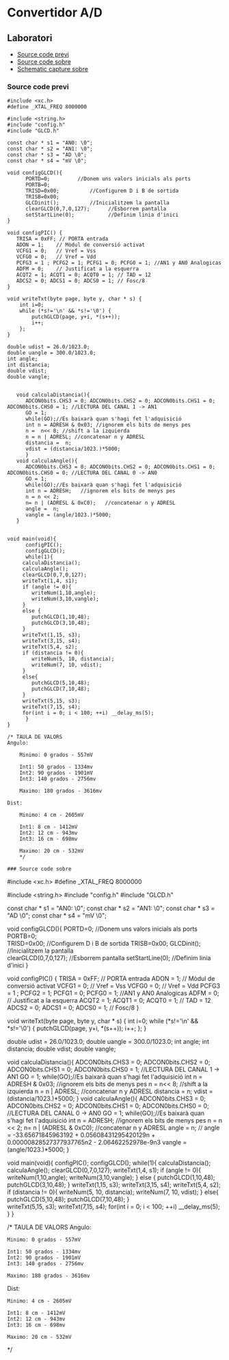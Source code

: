 # Convertidor A/D

## Laboratori
- [Source code previ](#source-code-previ)
- [Source code sobre](#source-code-sobre)
- [Schematic capture sobre](#schematic-capture)

### Source code previ

```
#include <xc.h>
#define _XTAL_FREQ 8000000  

#include <string.h>
#include "config.h"
#include "GLCD.h"

const char * s1 = "AN0: \0";
const char * s2 = "AN1: \0";
const char * s3 = "AD \0";
const char * s4 = "mV \0";

void configGLCD(){
      PORTD=0; 		   //Donem uns valors inicials als ports
      PORTB=0;  
      TRISD=0x00;		   //Configurem D i B de sortida
      TRISB=0x00;
      GLCDinit();		   //Inicialitzem la pantalla	
      clearGLCD(0,7,0,127);      //Esborrem pantalla
      setStartLine(0);           //Definim linia d'inici
}

void configPIC() {
   TRISA = 0xFF; // PORTA entrada
   ADON = 1;	// Mòdul de conversió activat
   VCFG1 = 0;	// Vref = Vss
   VCFG0 = 0;	// Vref = Vdd
   PCFG3 = 1 ; PCFG2 = 1; PCFG1 = 0; PCFG0 = 1;	//AN1 y AN0 Analogicas
   ADFM = 0;	// Justificat a la esquerra
   ACQT2 = 1; ACQT1 = 0; ACQT0 = 1;	// TAD = 12
   ADCS2 = 0; ADCS1 = 0; ADCS0 = 1;	// Fosc/8
}

void writeTxt(byte page, byte y, char * s) {
	int i=0;
	while (*s!='\n' && *s!='\0') { 
		putchGLCD(page, y+i, *(s++));
		i++;
	};
}	
   
double udist = 26.0/1023.0; 
double uangle = 300.0/1023.0; 
int angle;
int distancia;
double vdist;
double vangle;


   void calculaDistancia(){
      ADCON0bits.CHS3 = 0; ADCON0bits.CHS2 = 0; ADCON0bits.CHS1 = 0; ADCON0bits.CHS0 = 1; //LECTURA DEL CANAL 1 -> AN1
      GO = 1;
      while(GO);//Es baixarà quan s'hagi fet l'adquisició
      int n = ADRESH & 0x03; //ignorem els bits de menys pes
      n =  n<< 8; //shift a la izquierda
      n = n | ADRESL; //concatenar n y ADRESL
      distancia =  n;
      vdist = (distancia/1023.)*5000;
      }
   void calculaAngle(){
      ADCON0bits.CHS3 = 0; ADCON0bits.CHS2 = 0; ADCON0bits.CHS1 = 0; ADCON0bits.CHS0 = 0; //LECTURA DEL CANAL 0 -> AN0
      GO = 1;
      while(GO);//Es baixarà quan s'hagi fet l'adquisició
      int n = ADRESH;	//ignorem els bits de menys pes
      n = n << 2;
      n= n | (ADRESL & 0xC0);	//concatenar n y ADRESL
      angle =  n;
      vangle = (angle/1023.)*5000;
   }

   
void main(void){
      configPIC();
      configGLCD();
      while(1){
	 calculaDistancia();
	 calculaAngle();
	 clearGLCD(0,7,0,127); 
	 writeTxt(1,4, s1);
	 if (angle != 0){
	    writeNum(1,10,angle);
	    writeNum(3,10,vangle);
	 }
	 else {
	    putchGLCD(1,10,48);
	    putchGLCD(3,10,48);
	 }
	 writeTxt(1,15, s3);
	 writeTxt(3,15, s4);
	 writeTxt(5,4, s2);
	 if (distancia != 0){
	    writeNum(5, 10, distancia);
	    writeNum(7, 10, vdist);
	 }
	 else{
	    putchGLCD(5,10,48);
	    putchGLCD(7,10,48);
	 }  
	 writeTxt(5,15, s3);
	 writeTxt(7,15, s4);
	 for(int i = 0; i < 100; ++i) __delay_ms(5);
      }
}

/* TAULA DE VALORS
Angulo:

	Minimo: 0 grados - 557mV
	
	Int1: 50 grados - 1334mv
	Int2: 90 grados - 1901mV
	Int3: 140 grados - 2756mv

	Maximo: 180 grados - 3616mv

Dist:

	Minimo: 4 cm - 2605mV
	
	Int1: 8 cm - 1412mV
	Int2: 12 cm - 943mv
	Int3: 16 cm - 698mv

	Maximo: 20 cm - 532mV
	*/

### Source code sobre

```
#include <xc.h>
#define _XTAL_FREQ 8000000  

#include <string.h>
#include "config.h"
#include "GLCD.h"

const char * s1 = "AN0: \0";
const char * s2 = "AN1: \0";
const char * s3 = "AD \0";
const char * s4 = "mV \0";

void configGLCD(){
      PORTD=0; 		   //Donem uns valors inicials als ports
      PORTB=0;  
      TRISD=0x00;		   //Configurem D i B de sortida
      TRISB=0x00;
      GLCDinit();		   //Inicialitzem la pantalla	
      clearGLCD(0,7,0,127);      //Esborrem pantalla
      setStartLine(0);           //Definim linia d'inici
}

void configPIC() {
   TRISA = 0xFF; // PORTA entrada
   ADON = 1;	// Mòdul de conversió activat
   VCFG1 = 0;	// Vref = Vss
   VCFG0 = 0;	// Vref = Vdd
   PCFG3 = 1 ; PCFG2 = 1; PCFG1 = 0; PCFG0 = 1;	//AN1 y AN0 Analogicas
   ADFM = 0;	// Justificat a la esquerra
   ACQT2 = 1; ACQT1 = 0; ACQT0 = 1;	// TAD = 12
   ADCS2 = 0; ADCS1 = 0; ADCS0 = 1;	// Fosc/8
}

void writeTxt(byte page, byte y, char * s) {
	int i=0;
	while (*s!='\n' && *s!='\0') { 
		putchGLCD(page, y+i, *(s++));
		i++;
	};
}	
   
double udist = 26.0/1023.0; 
double uangle = 300.0/1023.0; 
int angle;
int distancia;
double vdist;
double vangle;


   void calculaDistancia(){
      ADCON0bits.CHS3 = 0; ADCON0bits.CHS2 = 0; ADCON0bits.CHS1 = 0; ADCON0bits.CHS0 = 1; //LECTURA DEL CANAL 1 -> AN1
      GO = 1;
      while(GO);//Es baixarà quan s'hagi fet l'adquisició
      int n = ADRESH & 0x03; //ignorem els bits de menys pes
      n =  n<< 8; //shift a la izquierda
      n = n | ADRESL; //concatenar n y ADRESL
      distancia =  n;
      vdist = (distancia/1023.)*5000;
      }
   void calculaAngle(){
      ADCON0bits.CHS3 = 0; ADCON0bits.CHS2 = 0; ADCON0bits.CHS1 = 0; ADCON0bits.CHS0 = 0; //LECTURA DEL CANAL 0 -> AN0
      GO = 1;
      while(GO);//Es baixarà quan s'hagi fet l'adquisició
      int n = ADRESH;	//ignorem els bits de menys pes
      n = n << 2;
      n= n | (ADRESL & 0xC0);	//concatenar n y ADRESL
      angle =  n;
      // angle = -33.65671845963192 + 0.05608431295420129n + 0.00000828527377937765n2 - 2.06462252978e-9n3
      vangle = (angle/1023.)*5000;
   }

   
void main(void){
      configPIC();
      configGLCD();
      while(1){
	 calculaDistancia();
	 calculaAngle();
	 clearGLCD(0,7,0,127); 
	 writeTxt(1,4, s1);
	 if (angle != 0){
	    writeNum(1,10,angle);
	    writeNum(3,10,vangle);
	 }
	 else {
	    putchGLCD(1,10,48);
	    putchGLCD(3,10,48);
	 }
	 writeTxt(1,15, s3);
	 writeTxt(3,15, s4);
	 writeTxt(5,4, s2);
	 if (distancia != 0){
	    writeNum(5, 10, distancia);
	    writeNum(7, 10, vdist);
	 }
	 else{
	    putchGLCD(5,10,48);
	    putchGLCD(7,10,48);
	 }  
	 writeTxt(5,15, s3);
	 writeTxt(7,15, s4);
	 for(int i = 0; i < 100; ++i) __delay_ms(5);
      }
}

/* TAULA DE VALORS
Angulo:

	Minimo: 0 grados - 557mV
	
	Int1: 50 grados - 1334mv
	Int2: 90 grados - 1901mV
	Int3: 140 grados - 2756mv

	Maximo: 180 grados - 3616mv

Dist:

	Minimo: 4 cm - 2605mV
	
	Int1: 8 cm - 1412mV
	Int2: 12 cm - 943mv
	Int3: 16 cm - 698mv

	Maximo: 20 cm - 532mV
*/

```
